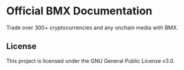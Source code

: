 # Official BMX Documentation

Trade over 300+ cryptocurrencies and any onchain media with BMX.

## License

This project is licensed under the GNU General Public License v3.0.

